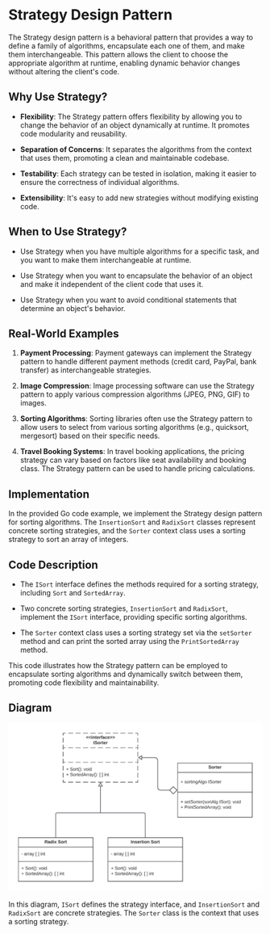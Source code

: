 # Strategy Design Pattern

The Strategy design pattern is a behavioral pattern that provides a way to define a family of algorithms, encapsulate each one of them, and make them interchangeable. This pattern allows the client to choose the appropriate algorithm at runtime, enabling dynamic behavior changes without altering the client's code.

## Why Use Strategy?

- **Flexibility**: The Strategy pattern offers flexibility by allowing you to change the behavior of an object dynamically at runtime. It promotes code modularity and reusability.

- **Separation of Concerns**: It separates the algorithms from the context that uses them, promoting a clean and maintainable codebase.

- **Testability**: Each strategy can be tested in isolation, making it easier to ensure the correctness of individual algorithms.

- **Extensibility**: It's easy to add new strategies without modifying existing code.

## When to Use Strategy?

- Use Strategy when you have multiple algorithms for a specific task, and you want to make them interchangeable at runtime.

- Use Strategy when you want to encapsulate the behavior of an object and make it independent of the client code that uses it.

- Use Strategy when you want to avoid conditional statements that determine an object's behavior.

## Real-World Examples

1. **Payment Processing**: Payment gateways can implement the Strategy pattern to handle different payment methods (credit card, PayPal, bank transfer) as interchangeable strategies.

2. **Image Compression**: Image processing software can use the Strategy pattern to apply various compression algorithms (JPEG, PNG, GIF) to images.

3. **Sorting Algorithms**: Sorting libraries often use the Strategy pattern to allow users to select from various sorting algorithms (e.g., quicksort, mergesort) based on their specific needs.

4. **Travel Booking Systems**: In travel booking applications, the pricing strategy can vary based on factors like seat availability and booking class. The Strategy pattern can be used to handle pricing calculations.

## Implementation

In the provided Go code example, we implement the Strategy design pattern for sorting algorithms. The `InsertionSort` and `RadixSort` classes represent concrete sorting strategies, and the `Sorter` context class uses a sorting strategy to sort an array of integers.

## Code Description

- The `ISort` interface defines the methods required for a sorting strategy, including `Sort` and `SortedArray`.

- Two concrete sorting strategies, `InsertionSort` and `RadixSort`, implement the `ISort` interface, providing specific sorting algorithms.

- The `Sorter` context class uses a sorting strategy set via the `setSorter` method and can print the sorted array using the `PrintSortedArray` method.

This code illustrates how the Strategy pattern can be employed to encapsulate sorting algorithms and dynamically switch between them, promoting code flexibility and maintainability.

## Diagram

![Strategy.jpeg](Strategy.jpeg)

In this diagram, `ISort` defines the strategy interface, and `InsertionSort` and `RadixSort` are concrete strategies. The `Sorter` class is the context that uses a sorting strategy.